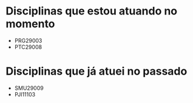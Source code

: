 # Disciplinas que estou atuando no momento
- PRG29003
- PTC29008

# Disciplinas que já atuei no passado
- SMU29009
- PJI11103
